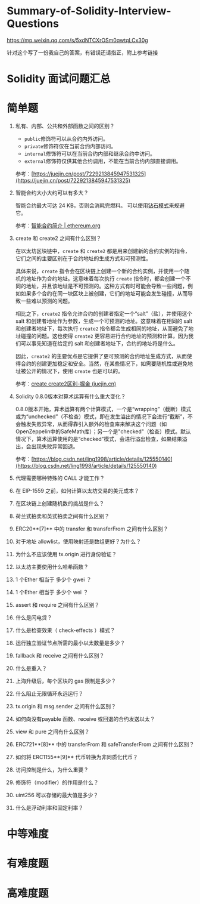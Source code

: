 # Summary-of-Solidity-Interview-Questions
https://mp.weixin.qq.com/s/5xdNTCXrOSm0qwtqLCx30g

针对这个写了一份我自己的答案，有错误还请指正，附上参考链接
# Solidity 面试问题汇总

# **简单题**

1. 私有、内部、公共和外部函数之间的区别？
    - `public`修饰符可以从合约内外访问。
    - `private`修饰符仅在当前合约内部访问。
    - `internal`修饰符可以在当前合约内部和继承合约中访问。
    - `external`修饰符仅供其他合约调用，不能在当前合约内部直接调用。
    
    参考：[https://juejin.cn/post/7229213845947531325](https://juejin.cn/post/7229213845947531325)
    
2. 智能合约大小大约可以有多大？
    
    智能合约最大可达 24 KB，否则会消耗完燃料。 可以使用[钻石模式](https://eips.ethereum.org/EIPS/eip-2535)来规避它。
    
    参考：[智能合约简介 | ethereum.org](https://ethereum.org/zh/developers/docs/smart-contracts/#limitations)
    
3. create 和 create2 之间有什么区别？
    
    在以太坊区块链中，`create` 和 `create2` 都是用来创建新的合约实例的指令，它们之间的主要区别在于合约地址的生成方式和可预测性。
    
    具体来说，`create` 指令会在区块链上创建一个新的合约实例，并使用一个随机的地址作为合约地址。这意味着每次执行 `create` 指令时，都会创建一个不同的地址，并且该地址是不可预测的。这种方式有时可能会导致一些问题，例如如果多个合约在同一块区块上被创建，它们的地址可能会发生碰撞，从而导致一些难以预测的问题。
    
    相比之下，`create2` 指令允许合约的创建者指定一个“salt”（盐），并使用这个 salt 和创建者地址作为参数，生成一个可预测的地址。这意味着在相同的 salt 和创建者地址下，每次执行 `create2` 指令都会生成相同的地址，从而避免了地址碰撞的问题。这也使得 `create2` 更容易进行合约地址的预测和计算，因为我们可以事先知道在给定的 salt 和创建者地址下，合约的地址将是什么。
    
    因此，`create2` 的主要优点是它提供了更可预测的合约地址生成方式，从而使得合约的创建更加稳定和安全。当然，在某些情况下，如需要随机性或避免地址被公开的情况下，使用 `create` 也是可以的。
    
    参考：[create create2区别-掘金 (juejin.cn)](https://juejin.cn/s/create%20create2%E5%8C%BA%E5%88%AB)
    
4. Solidity 0.8.0版本对算术运算有什么重大变化？
    
    0.8.0版本开始，算术运算有两个计算模式，一个是“wrapping”（截断）模式或为“unchecked”（不检查）模式，即在发生溢出的情况下会进行“截断”，不会触发失败异常，从而得靠引入额外的检查库来解决这个问题（如OpenZeppelin中的SafeMath库）；另一个是"checked"（检查）模式。默认情况下，算术运算使用的是“checked”模式，会进行溢出检查，如果结果溢出，会出现失败异常回退。

   参考：[https://blog.csdn.net/ling1998/article/details/125550140](https://blog.csdn.net/ling1998/article/details/125550140)
    
6. 代理需要哪种特殊的 CALL 才能工作？
7. 在 EIP-1559 之前，如何计算以太坊交易的美元成本？
8. 在区块链上创建随机数的挑战是什么？
9. 荷兰式拍卖和英式拍卖之间有什么区别？
10. ERC20**[7]** 中的 transfer 和 transferFrom 之间有什么区别？
11. 对于地址 allowlist，使用映射还是数组更好？为什么？
12. 为什么不应该使用 tx.origin 进行身份验证？
13. 以太坊主要使用什么哈希函数？
14. 1 个Ether 相当于 多少个 gwei ？
15. 1 个Ether 相当于 多少个 wei ？
16. assert 和 require 之间有什么区别？
17. 什么是闪电贷？
18. 什么是检查效果（ check-effects ）模式？
19. 运行独立验证节点所需的最小以太数量是多少？
20. fallback 和 receive 之间有什么区别？
21. 什么是重入？
22. 上海升级后，每个区块的 gas 限制是多少？
23. 什么阻止无限循环永远运行？
24. tx.origin 和 msg.sender 之间有什么区别？
25. 如何向没有payable 函数、receive 或回退的合约发送以太？
26. view 和 pure 之间有什么区别？
27. ERC721**[8]** 中的 transferFrom 和 safeTransferFrom 之间有什么区别？
28. 如何将 ERC1155**[9]** 代币转换为非同质化代币？
29. 访问控制是什么，为什么重要？
30. 修饰符（modifier）的作用是什么？
31. uint256 可以存储的最大值是多少？
32. 什么是浮动利率和固定利率？

# **中等难度**

# **有难度题**

# **高难度题**
